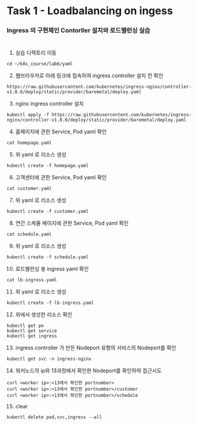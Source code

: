 # Task 1 - Loadbalancing on ingess

### Ingress 의 구현체인 Contorller 설치와 로드밸런싱 실습
#

1. 실습 디렉토리 이동
```
cd ~/k8s_course/lab6/yaml
```

2. 웹브라우저로 아래 링크에 접속하여 ingress controller 설치 전 확인
```
https://raw.githubusercontent.com/kubernetes/ingress-nginx/controller-v1.0.0/deploy/static/provider/baremetal/deploy.yaml
```

3. nginx ingress controller 설치
```
kubectl apply -f https://raw.githubusercontent.com/kubernetes/ingress-nginx/controller-v1.0.0/deploy/static/provider/baremetal/deploy.yaml
```  

4. 홈페이지에 관한 Service, Pod yaml 확인
```
cat homepage.yaml
```

5. 위 yaml 로 리소스 생성
```
kubectl create -f homepage.yaml
```

6. 고객센터에 관한 Service, Pod yaml 확인
```
cat customer.yaml
```

7. 위 yaml 로 리소스 생성
```
kubectl create -f customer.yaml
```

8. 연간 스케쥴 페이지에 관한 Service, Pod yaml 확인
```
cat schedule.yaml
```

9. 위 yaml 로 리소스 생성
```
kubectl create -f schedule.yaml
```

10. 로드밸런싱 용 ingress yaml 확인
```
cat lb-ingress.yaml
```

11. 위 yaml 로 리소스 생성
```
kubectl create -f lb-ingress.yaml
```

12. 위에서 생성한 리소스 확인
```
kubectl get po
kubectl get service
kubectl get ingress
```

13. ingress controller 가 만든 Nodeport 유형의 서비스의 Nodeport를 확인
```
kubectl get svc -n ingress-nginx
```

14. 워커노드의 ip와 13과정에서 확인한 Nodeport를 확인하여 접근시도
```
curl <worker ip>:<13에서 확인한 portnumber>
curl <worker ip>:<13에서 확인한 portnumber>/customer
curl <worker ip>:<13에서 확인한 portnumber>/schedule
```

15. clear
```
kubectl delete pod,svc,ingress --all
```
